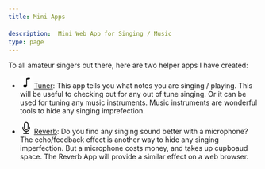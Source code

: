 ```yaml
---
title: Mini Apps

description:  Mini Web App for Singing / Music
type: page
---
```


To all amateur singers out there, here are two helper apps I have created:


* [![Tuner](music-note.svg)](/tuner/) [Tuner](/tuner/): This app tells you what notes you are singing / playing.  This will be useful to checking out for any out of tune singing.  Or it can be used for tuning any music instruments.  Music instruments are wonderful tools to hide any singing imprefection.

* [![Reverb](mic.svg)](/audioreverb/) [Reverb](/audioreverb/):  Do you find any singing sound better with a microphone?  The echo/feedback effect is another way to hide any singing imperfection.  But a microphone costs money, and takes up cupboaud space.  The Reverb App will provide a similar effect on a web browser.


